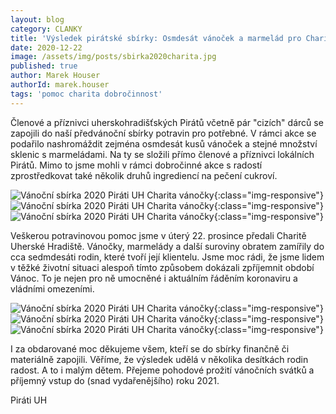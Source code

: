 ```yaml
---
layout: blog
category: CLANKY
title: 'Výsledek pirátské sbírky: Osmdesát vánoček a marmelád pro Charitu UH'
date: 2020-12-22
image: /assets/img/posts/sbirka2020charita.jpg
published: true
author: Marek Houser
authorId: marek.houser
tags: 'pomoc charita dobročinnost'
---
```


Členové a příznivci uherskohradišťských Pirátů včetně pár "cizích" dárců se zapojili do naší předvánoční sbírky potravin pro potřebné. V rámci akce se podařilo nashromáždit zejména osmdesát kusů vánoček a stejné množství sklenic s marmeládami. Na ty se složili přímo členové a příznivci lokálních Pirátů. Mimo to jsme mohli v rámci dobročinné akce s radostí zprostředkovat také několik druhů ingrediencí na pečení cukroví.

![Vánoční sbírka 2020 Piráti UH Charita vánočky](https://raw.githubusercontent.com/pirati-web/uh.pirati.cz/master/assets/img/posts/vanocky1.JPG){:class="img-responsive"} ![Vánoční sbírka 2020 Piráti UH Charita vánočky](https://raw.githubusercontent.com/pirati-web/uh.pirati.cz/master/assets/img/posts/vanocky2.JPG){:class="img-responsive"} ![Vánoční sbírka 2020 Piráti UH Charita vánočky](https://raw.githubusercontent.com/pirati-web/uh.pirati.cz/master/assets/img/posts/vanocky3.JPG){:class="img-responsive"}

Veškerou potravinovou pomoc jsme v úterý 22. prosince předali Charitě Uherské Hradiště. Vánočky, marmelády a další suroviny obratem zamířily do cca sedmdesáti rodin, které tvoří její klientelu. Jsme moc rádi, že jsme lidem v těžké životní situaci alespoň tímto způsobem dokázali zpříjemnit období Vánoc. To je nejen pro ně umocněné i aktuálním řáděním koronaviru a vládními omezeními.

![Vánoční sbírka 2020 Piráti UH Charita vánočky](https://raw.githubusercontent.com/pirati-web/uh.pirati.cz/master/assets/img/posts/vanocky4.JPG){:class="img-responsive"} ![Vánoční sbírka 2020 Piráti UH Charita vánočky](https://raw.githubusercontent.com/pirati-web/uh.pirati.cz/master/assets/img/posts/vanocky5.JPG){:class="img-responsive"} ![Vánoční sbírka 2020 Piráti UH Charita vánočky](https://raw.githubusercontent.com/pirati-web/uh.pirati.cz/master/assets/img/posts/vanocky6.JPG){:class="img-responsive"}

I za obdarované moc děkujeme všem, kteří se do sbírky finančně či materiálně zapojili. Věříme, že výsledek udělá v několika desítkách rodin radost. A to i malým dětem. Přejeme pohodové prožití vánočních svátků a příjemný vstup do (snad vydařenějšího) roku 2021.

Piráti UH
